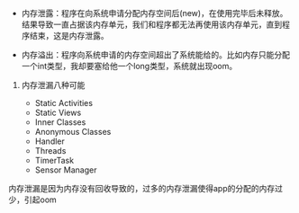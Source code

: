  * 内存泄露：程序在向系统申请分配内存空间后(new)，在使用完毕后未释放。结果导致一直占据该内存单元，我们和程序都无法再使用该内存单元，直到程序结束，这是内存泄露。
 
 * 内存溢出：程序向系统申请的内存空间超出了系统能给的。比如内存只能分配一个int类型，我却要塞给他一个long类型，系统就出现oom。
 
 1. 内存泄漏八种可能
 
     * Static Activities
     * Static Views
     * Inner Classes
     * Anonymous Classes
     * Handler
     * Threads
     * TimerTask
     * Sensor Manager
 
 
 内存泄漏是因为内存没有回收导致的，过多的内存泄漏使得app的分配的内存过少，引起oom